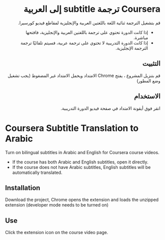 <div dir="rtl">

# Coursera ترجمة subtitle إلى العربية

قم بتشغيل الترجمة ثنائية اللغة باللغتين العربية والإنجليزية لمقاطع فيديو كورسيرا.

* إذا كانت الدورة تحتوي على ترجمة باللغتين العربية والإنجليزية، فافتحها مباشرة.
* إذا كانت الدورة التدريبية لا تحتوي على ترجمة عربية، فسيتم تلقائيًا ترجمة الترجمة الإنجليزية.

## التثبيت

قم بتنزيل المشروع ، يفتح Chrome الامتداد ويحمل الامتداد غير المضغوط (يجب تشغيل وضع المطور)

## الاستخدام

انقر فوق أيقونة الامتداد في صفحة فيديو الدورة التدريبية.

<div dir="ltr">

# Coursera Subtitle Translation to Arabic

Turn on bilingual subtitles in Arabic and English for Coursera course videos.

* If the course has both Arabic and English subtitles, open it directly.
* If the course does not have Arabic subtitles, English subtitles will be automatically translated.

## Installation

Download the project, Chrome opens the extension and loads the unzipped extension (developer mode needs to be turned on)

## Use

Click the extension icon on the course video page.